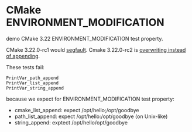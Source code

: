 # CMake ENVIRONMENT_MODIFICATION

demo CMake 3.22 ENVIRONMENT_MODIFICATION test property.

CMake 3.22.0-rc1 would [segfault](https://gitlab.kitware.com/cmake/cmake/-/issues/22796).
Cmake 3.22.0-rc2 is
[overwriting instead of appending](https://gitlab.kitware.com/cmake/cmake/-/issues/22819).

These tests fail:

```
PrintVar_path_append
PrintVar_list_append
PrintVar_string_append
```

because we expect for ENVIRONMENT_MODIFICATION test property:

* cmake_list_append: expect /opt/hello;/opt/goodbye
* path_list_append: expect /opt/hello:/opt/goodbye (on Unix-like)
* string_append: exptect /opt/hello/opt/goodbye
